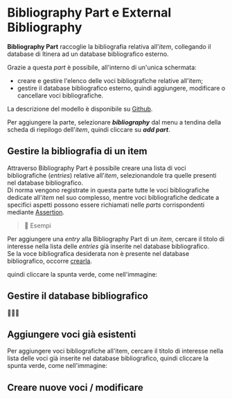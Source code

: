 # Bibliography Part e External Bibliography

**Bibliography Part** raccoglie la bibliografia relativa all'_item_, collegando il database di Itinera ad un database bibliografico esterno.  

Grazie a questa _part_ è possibile, all'interno di un'unica schermata:
* creare e gestire l'elenco delle voci bibliografiche relative all'item;  
* gestire il database bibliografico esterno, quindi aggiungere, modificare o cancellare voci bibliografiche.

La descrizione del modello è disponibile su [Github](https://github.com/vedph/cadmus-general#bibliographypart).  

Per aggiungere la parte, selezionare **_bibliography_** dal menu a tendina della scheda di riepilogo dell'_item_, quindi cliccare su **_add part_**. 


## Gestire la bibliografia di un item
Attraverso Bibliography Part è possibile creare una lista di voci bibliografiche (_entries_) relative all'_item_, selezionandole tra quelle presenti nel database bibliografico.  
Di norma vengono registrate in questa parte tutte le voci bibliografiche dedicate all'_item_ nel suo complesso, mentre voci bibliografiche dedicate a specifici aspetti possono essere richiamati nelle _parts_ corrispondenti mediante [Assertion](Assertion_Brick.md).  

> 🚧 Esempi

Per aggiungere una _entry_ alla Bibliography Part di un _item_, cercare il titolo di interesse nella lista delle _entries_ già inserite nel database bibliografico.  
Se la voce bibliografica desiderata non è presente nel database bibliografico, occorre [crearla](External_Bibliography_Part.md#gestire-il-database-bibliografico). 


quindi cliccare la spunta verde, come nell'immagine:


## Gestire il database bibliografico
🚧🚧🚧

## Aggiungere voci già esistenti
Per aggiungere voci bibliografiche all'item, cercare il titolo di interesse nella lista delle voci già inserite nel database bibliografico, quindi cliccare la spunta verde, come nell'immagine:

## Creare nuove voci / modificare

